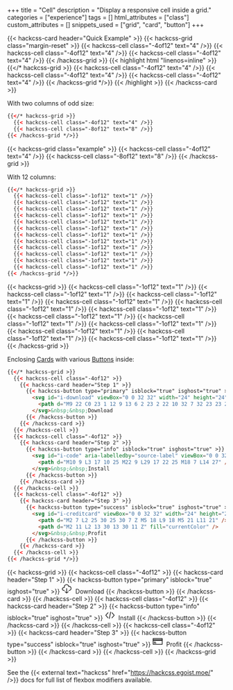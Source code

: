 +++
title = "Cell"
description = "Display a responsive cell inside a grid."
categories = ["experience"]
tags = []
html_attributes = ["class"]
custom_attributes = []
snippets_used = ["grid", "card", "button"]
+++

<style>.margin-reset { margin: 0; }</style>
{{< hackcss-card header="Quick Example" >}}
  {{< hackcss-grid class="margin-reset" >}}
    {{< hackcss-cell class="-4of12" text="4" />}}
    {{< hackcss-cell class="-4of12" text="4" />}}
    {{< hackcss-cell class="-4of12" text="4" />}}
  {{< /hackcss-grid >}}
{{< highlight html "linenos=inline" >}}
{{</* hackcss-grid >}}
  {{< hackcss-cell class="-4of12" text="4" />}}
  {{< hackcss-cell class="-4of12" text="4" />}}
  {{< hackcss-cell class="-4of12" text="4" />}}
{{< /hackcss-grid */>}}
{{< /highlight >}}
{{< /hackcss-card >}}

With two columns of odd size:

```html
{{</* hackcss-grid >}}
  {{< hackcss-cell class="-4of12" text="4" />}}
  {{< hackcss-cell class="-8of12" text="8" />}}
{{< /hackcss-grid */>}}
```

{{< hackcss-grid class="example" >}}
  {{< hackcss-cell class="-4of12" text="4" />}}
  {{< hackcss-cell class="-8of12" text="8" />}}
{{< /hackcss-grid >}}

With 12 columns:

```html
{{</* hackcss-grid >}}
  {{< hackcss-cell class="-1of12" text="1" />}}
  {{< hackcss-cell class="-1of12" text="1" />}}
  {{< hackcss-cell class="-1of12" text="1" />}}
  {{< hackcss-cell class="-1of12" text="1" />}}
  {{< hackcss-cell class="-1of12" text="1" />}}
  {{< hackcss-cell class="-1of12" text="1" />}}
  {{< hackcss-cell class="-1of12" text="1" />}}
  {{< hackcss-cell class="-1of12" text="1" />}}
  {{< hackcss-cell class="-1of12" text="1" />}}
  {{< hackcss-cell class="-1of12" text="1" />}}
  {{< hackcss-cell class="-1of12" text="1" />}}
  {{< hackcss-cell class="-1of12" text="1" />}}
{{< /hackcss-grid */>}}
```

{{< hackcss-grid >}}
  {{< hackcss-cell class="-1of12" text="1" />}}
  {{< hackcss-cell class="-1of12" text="1" />}}
  {{< hackcss-cell class="-1of12" text="1" />}}
  {{< hackcss-cell class="-1of12" text="1" />}}
  {{< hackcss-cell class="-1of12" text="1" />}}
  {{< hackcss-cell class="-1of12" text="1" />}}
  {{< hackcss-cell class="-1of12" text="1" />}}
  {{< hackcss-cell class="-1of12" text="1" />}}
  {{< hackcss-cell class="-1of12" text="1" />}}
  {{< hackcss-cell class="-1of12" text="1" />}}
  {{< hackcss-cell class="-1of12" text="1" />}}
  {{< hackcss-cell class="-1of12" text="1" />}}
{{< /hackcss-grid >}}

Enclosing [Cards](../card/) with various [Buttons](../button/) inside:

```html
{{</* hackcss-grid >}}
  {{< hackcss-cell class="-4of12" >}}
    {{< hackcss-card header="Step 1" >}}
      {{< hackcss-button type="primary" isblock="true" isghost="true" >}}
        <svg id="i-download" viewBox="0 0 32 32" width="24" height="24" fill="none" stroke="currentcolor" stroke-linecap="round" stroke-linejoin="round" stroke-width="2">
          <path d="M9 22 C0 23 1 12 9 13 6 2 23 2 22 10 32 7 32 23 23 22 M11 26 L16 30 21 26 M16 16 L16 30"></path>
        </svg>&nbsp;&nbsp;Download
      {{< /hackcss-button >}}
    {{< /hackcss-card >}}
  {{< /hackcss-cell >}}
  {{< hackcss-cell class="-4of12" >}}
    {{< hackcss-card header="Step 2" >}}
      {{< hackcss-button type="info" isblock="true" isghost="true" >}}
        <svg id="i-code" aria-labelledby="source-label" viewBox="0 0 32 32" width="24" height="24" fill="none" stroke="currentcolor" stroke-linecap="round" stroke-linejoin="round" stroke-width="2">
          <path d="M10 9 L3 17 10 25 M22 9 L29 17 22 25 M18 7 L14 27" />
        </svg>&nbsp;&nbsp;Install
      {{< /hackcss-button >}}
    {{< /hackcss-card >}}
  {{< /hackcss-cell >}}
  {{< hackcss-cell class="-4of12" >}}
    {{< hackcss-card header="Step 3" >}}
      {{< hackcss-button type="success" isblock="true" isghost="true" >}}
        <svg id="i-creditcard" viewBox="0 0 32 32" width="24" height="24" fill="none" stroke="currentcolor" stroke-linecap="round" stroke-linejoin="round" stroke-width="2">
          <path d="M2 7 L2 25 30 25 30 7 Z M5 18 L9 18 M5 21 L11 21" />
          <path d="M2 11 L2 13 30 13 30 11 Z" fill="currentColor" />
        </svg>&nbsp;&nbsp;Profit
      {{< /hackcss-button >}}
    {{< /hackcss-card >}}
  {{< /hackcss-cell >}}
{{< /hackcss-grid */>}}
```

{{< hackcss-grid >}}
  {{< hackcss-cell class="-4of12" >}}
    {{< hackcss-card header="Step 1" >}}
      {{< hackcss-button type="primary" isblock="true" isghost="true" >}}
        <svg id="i-download" viewBox="0 0 32 32" width="24" height="24" fill="none" stroke="currentcolor" stroke-linecap="round" stroke-linejoin="round" stroke-width="2">
          <path d="M9 22 C0 23 1 12 9 13 6 2 23 2 22 10 32 7 32 23 23 22 M11 26 L16 30 21 26 M16 16 L16 30"></path>
        </svg>&nbsp;&nbsp;Download
      {{< /hackcss-button >}}
    {{< /hackcss-card >}}
  {{< /hackcss-cell >}}
  {{< hackcss-cell class="-4of12" >}}
    {{< hackcss-card header="Step 2" >}}
      {{< hackcss-button type="info" isblock="true" isghost="true" >}}
        <svg id="i-code" aria-labelledby="source-label" viewBox="0 0 32 32" width="24" height="24" fill="none" stroke="currentcolor" stroke-linecap="round" stroke-linejoin="round" stroke-width="2">
          <path d="M10 9 L3 17 10 25 M22 9 L29 17 22 25 M18 7 L14 27" />
        </svg>&nbsp;&nbsp;Install
      {{< /hackcss-button >}}
    {{< /hackcss-card >}}
  {{< /hackcss-cell >}}
  {{< hackcss-cell class="-4of12" >}}
    {{< hackcss-card header="Step 3" >}}
      {{< hackcss-button type="success" isblock="true" isghost="true" >}}
        <svg id="i-creditcard" viewBox="0 0 32 32" width="24" height="24" fill="none" stroke="currentcolor" stroke-linecap="round" stroke-linejoin="round" stroke-width="2">
          <path d="M2 7 L2 25 30 25 30 7 Z M5 18 L9 18 M5 21 L11 21" />
          <path d="M2 11 L2 13 30 13 30 11 Z" fill="currentColor" />
        </svg>&nbsp;&nbsp;Profit
      {{< /hackcss-button >}}
    {{< /hackcss-card >}}
  {{< /hackcss-cell >}}
{{< /hackcss-grid >}}

See the {{< external text="hackcss" href="https://hackcss.egoist.moe/" />}} docs for full list of flexbox modifiers available.
